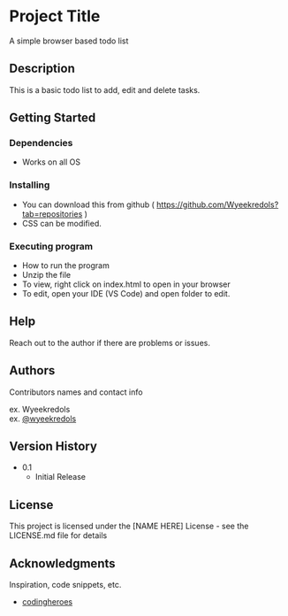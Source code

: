 # Project Title

A simple browser based todo list 

## Description

This is a basic todo list to add, edit and delete tasks.

## Getting Started

### Dependencies

* Works on all OS

### Installing

* You can download this from github ( https://github.com/Wyeekredols?tab=repositories )
* CSS can be modified.

### Executing program

* How to run the program
* Unzip the file 
* To view, right click on index.html to open in your browser
* To edit, open your IDE (VS Code) and open folder to edit.

## Help

Reach out to the author if there are problems or issues.

## Authors

Contributors names and contact info

ex. Wyeekredols  
ex. [@wyeekredols](https://twitter.com/wyeekredols)

## Version History

* 0.1
    * Initial Release

## License

This project is licensed under the [NAME HERE] License - see the LICENSE.md file for details

## Acknowledgments

Inspiration, code snippets, etc.
* [codingheroes](https://codingheroes.io/)